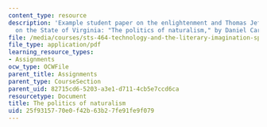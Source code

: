 ```yaml
---
content_type: resource
description: 'Example student paper on the enlightenment and Thomas Jefferson''s Notes
  on the State of Virginia: "The politics of naturalism," by Daniel Cardoso.'
file: /media/courses/sts-464-technology-and-the-literary-imagination-spring-2008/25f9315770e0f42b63b27fe91fe9f079_dcardoso_wk3.pdf
file_type: application/pdf
learning_resource_types:
- Assignments
ocw_type: OCWFile
parent_title: Assignments
parent_type: CourseSection
parent_uid: 82715cd6-5203-a3e1-d711-4cb5e7ccd6ca
resourcetype: Document
title: The politics of naturalism
uid: 25f93157-70e0-f42b-63b2-7fe91fe9f079
---
```

